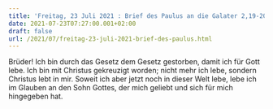 ```yaml
---
title: 'Freitag, 23 Juli 2021 : Brief des Paulus an die Galater 2,19-20.'
date: 2021-07-23T07:27:00.001+02:00
draft: false
url: /2021/07/freitag-23-juli-2021-brief-des-paulus.html
---
```


Brüder! Ich bin durch das Gesetz dem Gesetz gestorben, damit ich für Gott lebe. Ich bin mit Christus gekreuzigt worden; nicht mehr ich lebe, sondern Christus lebt in mir. Soweit ich aber jetzt noch in dieser Welt lebe, lebe ich im Glauben an den Sohn Gottes, der mich geliebt und sich für mich hingegeben hat.